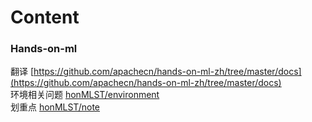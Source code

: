 Content
===============

### Hands-on-ml
翻译 [https://github.com/apachecn/hands-on-ml-zh/tree/master/docs](https://github.com/apachecn/hands-on-ml-zh/tree/master/docs)  
环境相关问题 [honMLST/environment](/honMLST/environment.md)  
划重点 [honMLST/note](/honMLST/note.md)  
